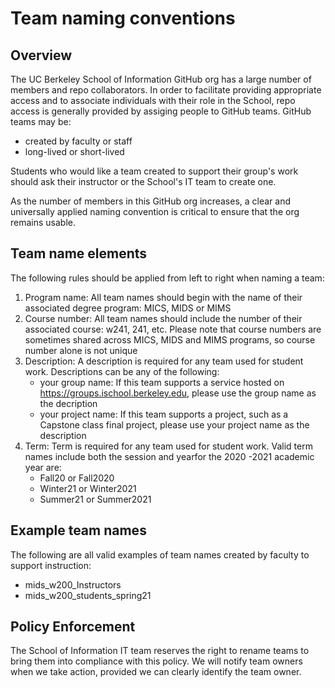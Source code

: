 # Team naming conventions

## Overview

The UC Berkeley School of Information GitHub org has a large number of members and repo collaborators. In order to facilitate providing appropriate access and to associate individuals with their role in the School, repo access is generally provided by assiging people to GitHub teams.  GitHub teams may be:

* created by faculty or staff
* long-lived or short-lived

Students who would like a team created to support their group's work should ask their instructor or the School's IT team to create one.

As the number of members in this GitHub org increases, a clear and universally applied naming convention is critical to ensure that the org remains usable.

## Team name elements

The following rules should be applied from left to right when naming a team:

1. Program name: All team names should begin with the name of their associated degree program:  MICS, MIDS or MIMS
2. Course number: All team names should include the number of their associated course: w241, 241, etc.  Please note that course numbers are sometimes shared across MICS, MIDS and MIMS programs, so course number alone is not unique
3. Description: A description is required for any team used for student work.  Descriptions can be any of the following:
    * your group name: If this team supports a service hosted on https://groups.ischool.berkeley.edu, please use the group name as the decription
    * your project name: If this team supports a project, such as a Capstone class final project, please use your project name as the description
4. Term: Term is required for any team used for student work.  Valid term names include both the session and yearfor the 2020 -2021 academic year are:
    * Fall20 or Fall2020
    * Winter21 or Winter2021
    * Summer21 or Summer2021

## Example team names

The following are all valid examples of team names created by faculty to support instruction:

* mids_w200_Instructors
* mids_w200_students_spring21

## Policy Enforcement

The School of Information IT team reserves the right to rename teams to bring them into compliance with this policy. We will notify team owners when we take action, provided we can clearly identify the team owner.
